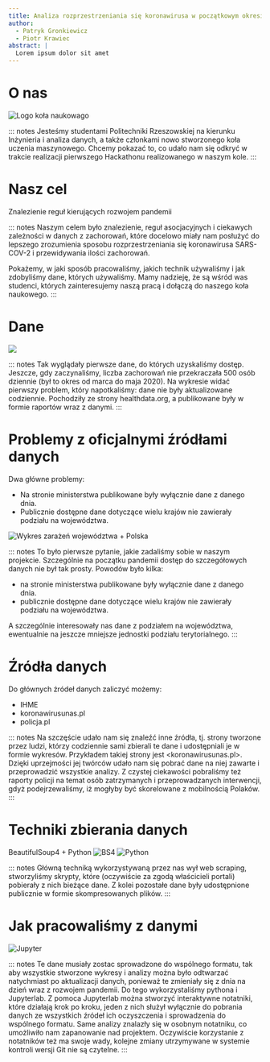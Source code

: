```yaml
---
title: Analiza rozprzestrzeniania się koronawirusa w początkowym okresie pandemii
author:
  - Patryk Gronkiewicz
  - Piotr Krawiec
abstract: |
  Lorem ipsum dolor sit amet
---
```


# O nas

![Logo koła naukowago](img/logo.svg)

::: notes 
Jesteśmy studentami Politechniki Rzeszowskiej na kierunku Inżynieria i
analiza danych, a także członkami nowo stworzonego koła uczenia maszynowego.
Chcemy pokazać to, co udało nam się odkryć w trakcie realizacji pierwszego
Hackathonu realizowanego w naszym kole.
:::

# Nasz cel

Znalezienie reguł kierujących rozwojem pandemii

::: notes 
Naszym celem było znalezienie, reguł asocjacyjnych i ciekawych
zależności w danych z zachorowań, które docelowo miały nam posłużyć do lepszego
zrozumienia sposobu rozprzestrzeniania się koronawirusa SARS-COV-2 i
przewidywania ilości zachorowań.

Pokażemy, w jaki sposób pracowaliśmy, jakich technik używaliśmy i jak zdobyliśmy
dane, których używaliśmy. Mamy nadzieję, że są wśród was studenci, których
zainteresujemy naszą pracą i dołączą do naszego koła naukowego.
:::

# Dane

![](img/dane_marzec.png)

::: notes 
Tak wyglądały pierwsze dane, do których uzyskaliśmy dostęp. Jeszcze,
gdy zaczynaliśmy, liczba zachorowań nie przekraczała 500 osób dziennie (był to
okres od marca do maja 2020). Na wykresie widać pierwszy problem, który
napotkaliśmy: dane nie były aktualizowane codziennie. Pochodziły ze strony 
healthdata.org, a publikowane były w formie raportów wraz z danymi.
:::

# Problemy z oficjalnymi źródłami danych

Dwa główne problemy:

- Na stronie ministerstwa publikowane były wyłącznie dane z danego dnia.
- Publicznie dostępne dane dotyczące wielu krajów nie zawierały podziału na
  województwa.
  
![Wykres zarażeń województwa + Polska](img/zar.png)

::: notes 
To było pierwsze pytanie, jakie zadaliśmy sobie w naszym projekcie.
Szczególnie na początku pandemii dostęp do szczegółowych danych nie był tak
prosty. Powodów było kilka:

- na stronie ministerstwa publikowane były wyłącznie dane z danego dnia.
- publicznie dostępne dane dotyczące wielu krajów nie zawierały podziału na
  województwa.

A szczególnie interesowały nas dane z podziałem na województwa, ewentualnie na
jeszcze mniejsze jednostki podziału terytorialnego.
:::

# Źródła danych

Do głównych źródeł danych zaliczyć możemy:

- IHME
- koronawirusunas.pl
- policja.pl

::: notes
Na szczęście udało nam się znaleźć inne źródła, tj. strony tworzone przez ludzi,
którzy codziennie sami zbierali te dane i udostępniali je w formie wykresów.
Przykładem takiej strony jest <koronawirusunas.pl>. Dzięki uprzejmości jej
twórców udało nam się pobrać dane na niej zawarte i przeprowadzić wszystkie
analizy. Z czystej ciekawości pobraliśmy też raporty policji na temat osób 
zatrzymanych i przeprowadzanych interwencji, gdyż podejrzewaliśmy, iż mogłyby 
być skorelowane z mobilnością Polaków.
:::

# Techniki zbierania danych
BeautifulSoup4 + Python
![BS4](img/bs4.jpg)
![Python](img/python.png)

::: notes
Główną techniką wykorzystywaną przez nas wył web scraping, stworzyliśmy skrypty,
które (oczywiście za zgodą właścicieli portali) pobierały z nich bieżące dane. Z
kolei pozostałe dane były udostępnione publicznie w formie skompresowanych
plików.
:::

# Jak pracowaliśmy z danymi

![Jupyter](img/jupyter.png)

::: notes 
Te dane musiały zostac sprowadzone do wspólnego formatu, tak aby
wszystkie stworzone wykresy i analizy można było odtwarzać natychmiast po
aktualizacji danych, ponieważ te zmieniały się z dnia na dzień wraz z rozwojem
pandemii. Do tego wykorzystaliśmy pythona i Jupyterlab. Z pomoca Jupyterlab
można stworzyć interaktywne notatniki, które działają krok po kroku, jeden z
nich służył wyłącznie do pobrania danych ze wszystkich źródeł ich oczyszczenia i
sprowadzenia do wspólnego formatu. Same analizy znalazły się w osobnym
notatniku, co umożliwiło nam zapanowanie nad projektem. Oczywiście korzystanie z
notatników też ma swoje wady, kolejne zmiany utrzymywane w systemie kontroli
wersji Git nie są czytelne.
:::

